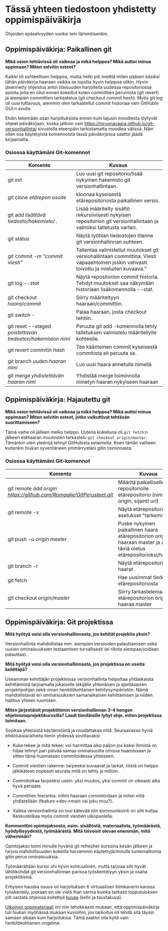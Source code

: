 # Tässä yhteen tiedostoon yhdistetty oppimispäiväkirja

Ohjeiden epäselvyyden vuoksi tein tämmöisenkin.

## Oppimispäiväkirja: Paikallinen git

__Mikä osion tehtävissä oli vaikeaa ja mikä helppoa? Mikä auttoi minua oppimaan? Miten selvitin esteet?__

Kaikki oli suhteellisen helppoa, mutta hetki piti miettiä miten pääsen käsiksi tähän päiväkirja haaraan vaikka se lopulta hyvin helppoa olikin. Hyvin jäsennelty ohjeistus antoi tilaisuuden harjoitella uudessa repositoriossa asioita joita en ollut ennen kokeillut kuten committien perumista (git revert) ja aiempien committien tarkastelua (git checkout *commit hash*). Myös git log oli uusi tuttavuus, aiemmin olen tarkastellut commit historiaa vain GitHubin GUI:n avulla.

Ehdin tekemään osan harjoituksista ennen kuin tajusin moodlesta löytyvät ohjeet päiväkirjaan, koska jatkoin vain https://mruonavaara.github.io/git-versionhallinta/ sivustolla eteenpäin tarkistamatta moodlea välissä. Näin ollen osa käytetyistä komennoista tässä päiväkirjassa saattoi jäädä kirjaamatta.

### Osiossa käyttämäni Git-komennot

| Komento | Kuvaus |
| --------| ------ |
| git init | Luo uusi git repositorio/lisää nykyinen hakemisto git versionhallintaan. |
| git clone *etärepon osoite* | kloonaa kyseisestä etärepositoriosta paikallinen versio. |
| git add *lisättävä tiedosto/hakemisto*/ *.* | Lisää määritelty sisältö rekursiivisesti nykyisen repositorion git versionhallintaan ja valmiiksi talletusta varten. |
| git status | Näytä työtilan tiedostojen tilanne git versionhallinnan suhteen. |
| git commit *-m "commit viesti"* | Tallentaa valmistellut muutokset git versiohallintaan committina. Viesti vapaaehtoinen joskin vahvasti toivottu ja mieluiten kuvaava." |
| git log *--stat*| Näytä repositorion commit historia. Tehdyt muutokset saa näkymään historiaan lisäkomennolla --stat. |
| git checkout *haara/commit* | Siirry määriteltyyn haaraan/committiin. |
| git switch - | Palaa haaraan, josta checkout tehtiin. |
| git reset --staged *poistettavan tiedoston/hakemiston nimi* | Peruuta git add -komennolla tehty talletuksen valmistelu määritellylle kohteelle. |
| git revert *commitin hash* | Tee käänteinen commit kyseisestä commitista eli peruuta se. |
| git branch *uuden haaran nimi* | Luo uusi haara annetulla nimellä  |
| git merge *yhdistettävän haaran nimi* | Yhdistää merge toiminnolla nimetyn haaran nykyiseen haaraan  |

## Oppimispäiväkirja: Hajautettu git

__Mikä osion tehtävissä oli vaikeaa ja mikä helppoa? Mikä auttoi minua oppimaan? Miten selvitin esteet, jotka vaikuttivat tehtävän suorittamiseen?__

Tämä vaihe oli jälleen melko helppo. Uutena kokeiluna oli `git fetch`:n jälkeen etähaaran muutosten tarkastelu `git checkout origin/master`. Tämänkin olen yleensä tehnyt GitHubista selaimella. Koen tämän vaiheen kuitenkin hiukan syventäneen ymmärrystäni gitin toiminnasta.

### Osiossa käyttämäni Git-komennot

| Komento | Kuvaus |
| --------| ------ |
| git remote *add origin https://github.com/Romaalie/GitPerusteet.git* | Määritä paikalliselle repositoriolle etärepositorio (nimi origin, sijainti url)|
| git remote -v | Näytä etärepositorioiden asetukset "tarkemmin"|
| git push *-u origin master* | Puske nykyinen paikallinen haara etärepositorion origin haaraan master ja aseta tämä oletus etärepositorioksi/haaraksi|
| git branch -r | Näytä etärepositorion haarat|
| git fetch | Hae uusimmat tiedot etärepositoriosta|
| git checkout *origin/master* | Siirry tarkastelemaan etärepositorion origin haaraa master|

## Oppimispäiväkirja: Git projektissa

__Mitä hyötyä voisi olla versionhallinnasta, jos kehität projektia yksin?__

Versionhallinta mahdollistaa mm. aiempien versioiden palauttamisen sekä uusien ominaisuuksien testaamisen turvallisesti (ei rikota aiempaa/voidaan palauttaa).

__Mitä hyötyä voisi olla versionhallinnasta, jos projektissa on useita kehittäjiä?__

Useamman kehittäjän projekteissa versionhallinta helpottaa yhtäaikaista kehittämistä tarjoamalla jokaiselle tekijälle yhtenäisen ja ajantasaisen projektipohjan sekä oman henkilökohtaisen kehitysympäristön. Nämä mahdollistavat eri ominaisuuksien samanaikaisen kehittämisen ja niiden hallitun yhteen tuomisen.  

__Miten järjestäisit projektitiimin versionhallinnan 3-4 hengen ohjelmistoprojektikurssilla? Laadi tiimiläisille lyhyt ohje, miten projektissa toimitaan.__

Sopikaa yhteisistä käytännöistä ja noudattakaa niitä. Seuraavassa hyviä ehdotuksia/aiheita tiimin yhdessä sovittavaksi:

- Kuka tekee ja mitä tekee: voi harmittaa aika paljon jos kaksi ihmistä on hiljaa tehnyt pari päivää samaa ominaisuutta omissa haaroissaan ja sitten tämä huomataan commitoidessa yhteiseen.

- Commit viestien rakenne: tarpeeksi kuvaavat ja tarkat, niistä on helppo jälkikäteen nopeasti seurata mitä on tehty ja milloin.

- Commitoikaa tarpeeksi usein: yksi muutos, yksi commit on oikeasti aika hyvä periaate.

- Committien hierarkia: mihin haaraan commitoidaan ja miten niitä yhdistellään (feature->dev->main vai joku muu?).

- Vaikka versionhallinta on tosi kätevää niin kommunikointi on silti kultaa. Keskustelkaa myös commit viestien ulkopuolella.


__Kommenttini opintojaksosta, esim. sisällöstä, materiaalista, työmäärästä, hyödyllisyydestä, työmäärästä. Mitä toivoisit olevan enemmän, mitä vähemmän?__

Opintojakso toimi minulle hyvänä git refresher kurssina kesän jälkeen ja tarjosi mahdollisuuden kokeilla harvemmin käytettyjä/minulle tuntemattomia gitin perus ominaisuuksia.

Työmäärältään kurssi ohi hyvin kohtuullinen, mutta tarjoaa silti hyvät lähtökohdat git versionhallinnan parissa työskentelyyn yksin ja osana projektitiimiä.

Erityisen hauska osuus oli harjoituksen 6 virtuaalisen tiimikaverin kanssa työskentely, joskaan en ole vielä ihan varma kuinka tarkasti lopputuloksen piti vastata ohjeissa esitettyä [kuvaa](https://mruonavaara.github.io/git-versionhallinta/assets/hei_maailma_lopputulos.png) (kello ja taustakuva).

[Ulkoinen oppimateriaali](https://mruonavaara.github.io/git-versionhallinta/) imi niin tehokkaasti mukaan, että oppimispäiväkirja tuli hiukan myöhässä mukaan kuvioihin, jos tarkoitus oli tehdä sitä täysin samaan aikaan kuin harjoituksia. Tämä saattoi olla kyllä vain henkilökohtainen ongelma.